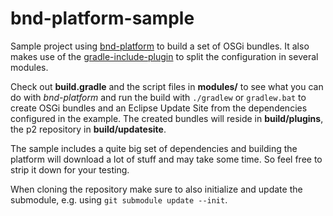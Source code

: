 bnd-platform-sample
===================

Sample project using [bnd-platform](https://github.com/stempler/bnd-platform) to build a set of OSGi bundles. It also makes use of the [gradle-include-plugin](https://github.com/stempler/gradle-include-plugin) to split the configuration in several modules.

Check out **build.gradle** and the script files in **modules/** to see what you can do with *bnd-platform* and run the build with `./gradlew` or `gradlew.bat` to create OSGi bundles and an Eclipse Update Site from the dependencies configured in the example. The created bundles will reside in **build/plugins**, the p2 repository in **build/updatesite**.

The sample includes a quite big set of dependencies and building the platform will download a lot of stuff and may take some time. So feel free to strip it down for your testing.

When cloning the repository make sure to also initialize and update the submodule, e.g. using `git submodule update --init`.
